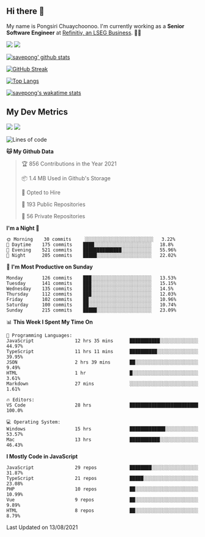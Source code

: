 ## Hi there 👋

My name is Pongsiri Chuaychoonoo. I'm currently working as a **Senior Software Engineer** at [Refinitiv, an LSEG Business](https://www.refinitiv.com). 👨‍💻

[<img src="https://img.shields.io/badge/savepong.com-%230077B5.svg?&style=for-the-badge&color=81e6d9" />](https://savepong.com)
[<img src="https://img.shields.io/badge/linkedin-%230077B5.svg?&style=for-the-badge&logo=linkedin&logoColor=white" />](https://www.linkedin.com/in/savepong)

[![savepong' github stats](https://github-readme-stats.vercel.app/api?username=savepong&show_icons=true&count_private=true&theme=gotham&hide_border=true&bg_color=00000000&text_color=768390FF)](https://savepong.com/posts/stats)

[![GitHub Streak](https://github-readme-streak-stats.herokuapp.com?user=savepong&theme=gotham&hide_border=true&background=00000000&dates=768390FF)](https://savepong.com/posts/stats)

[![Top Langs](https://github-readme-stats.vercel.app/api/top-langs/?username=savepong&layout=compact&langs_count=10&theme=gotham&hide_border=true&bg_color=00000000&text_color=768390FF)](https://savepong.com/posts/stats)

[![savepong's wakatime stats](https://github-readme-stats.vercel.app/api/wakatime?username=@savepong&layout=default&theme=gotham&hide_border=true&bg_color=00000000&text_color=768390FF)](https://savepong.com/posts/stats)

## My Dev Metrics

[![](https://komarev.com/ghpvc/?username=savepong&color=blue&label=Profile%20Views)](https://github.com/savepong)
[![](https://img.shields.io/github/followers/savepong?label=GitHub%20Followers)](https://github.com/savepong)

<!--START_SECTION:waka-->
![Lines of code](https://img.shields.io/badge/From%20Hello%20World%20I%27ve%20Written-8.9%20million%20lines%20of%20code-blue)

**🐱 My Github Data** 

> 🏆 856 Contributions in the Year 2021
 > 
> 📦 1.4 MB Used in Github's Storage 
 > 
> 💼 Opted to Hire
 > 
> 📜 193 Public Repositories 
 > 
> 🔑 56 Private Repositories  
 > 
**I'm a Night 🦉** 

```text
🌞 Morning    30 commits     ░░░░░░░░░░░░░░░░░░░░░░░░░   3.22% 
🌆 Daytime    175 commits    ████░░░░░░░░░░░░░░░░░░░░░   18.8% 
🌃 Evening    521 commits    ██████████████░░░░░░░░░░░   55.96% 
🌙 Night      205 commits    █████░░░░░░░░░░░░░░░░░░░░   22.02%

```
📅 **I'm Most Productive on Sunday** 

```text
Monday       126 commits    ███░░░░░░░░░░░░░░░░░░░░░░   13.53% 
Tuesday      141 commits    ███░░░░░░░░░░░░░░░░░░░░░░   15.15% 
Wednesday    135 commits    ███░░░░░░░░░░░░░░░░░░░░░░   14.5% 
Thursday     112 commits    ███░░░░░░░░░░░░░░░░░░░░░░   12.03% 
Friday       102 commits    ██░░░░░░░░░░░░░░░░░░░░░░░   10.96% 
Saturday     100 commits    ██░░░░░░░░░░░░░░░░░░░░░░░   10.74% 
Sunday       215 commits    █████░░░░░░░░░░░░░░░░░░░░   23.09%

```


📊 **This Week I Spent My Time On** 

```text
💬 Programming Languages: 
JavaScript               12 hrs 35 mins      ███████████░░░░░░░░░░░░░░   44.97% 
TypeScript               11 hrs 11 mins      ██████████░░░░░░░░░░░░░░░   39.95% 
JSON                     2 hrs 39 mins       ██░░░░░░░░░░░░░░░░░░░░░░░   9.49% 
HTML                     1 hr                █░░░░░░░░░░░░░░░░░░░░░░░░   3.61% 
Markdown                 27 mins             ░░░░░░░░░░░░░░░░░░░░░░░░░   1.61%

🔥 Editors: 
VS Code                  28 hrs              █████████████████████████   100.0%

💻 Operating System: 
Windows                  15 hrs              █████████████░░░░░░░░░░░░   53.57% 
Mac                      13 hrs              ███████████░░░░░░░░░░░░░░   46.43%

```

**I Mostly Code in JavaScript** 

```text
JavaScript               29 repos            ████████░░░░░░░░░░░░░░░░░   31.87% 
TypeScript               21 repos            █████░░░░░░░░░░░░░░░░░░░░   23.08% 
PHP                      10 repos            ██░░░░░░░░░░░░░░░░░░░░░░░   10.99% 
Vue                      9 repos             ██░░░░░░░░░░░░░░░░░░░░░░░   9.89% 
HTML                     8 repos             ██░░░░░░░░░░░░░░░░░░░░░░░   8.79%

```



 Last Updated on 13/08/2021
<!--END_SECTION:waka-->

<!--
**savepong/savepong** is a ✨ _special_ ✨ repository because its `README.md` (this file) appears on your GitHub profile.

Here are some ideas to get you started:

- 🔭 I’m currently working on WebComponents and TypeScript.
- 🌱 I’m currently learning ...
- 👯 I’m looking to collaborate on ...
- 🤔 I’m looking for help with ...
- 💬 Ask me about ...
- 📫 How to reach me: ...
- 😄 Pronouns: ...
- ⚡ Fun fact: ...
-->

